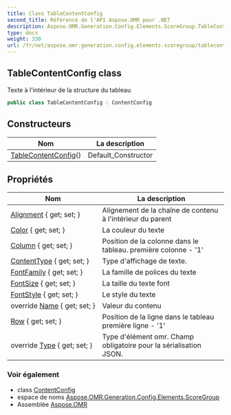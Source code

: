 ```yaml
---
title: Class TableContentConfig
second_title: Référence de l'API Aspose.OMR pour .NET
description: Aspose.OMR.Generation.Config.Elements.ScoreGroup.TableContentConfig classe. Texte à lintérieur de la structure du tableau
type: docs
weight: 330
url: /fr/net/aspose.omr.generation.config.elements.scoregroup/tablecontentconfig/
---
```

## TableContentConfig class

Texte à l'intérieur de la structure du tableau

```csharp
public class TableContentConfig : ContentConfig
```

## Constructeurs

| Nom | La description |
| --- | --- |
| [TableContentConfig](tablecontentconfig/)() | Default_Constructor |

## Propriétés

| Nom | La description |
| --- | --- |
| [Alignment](../../aspose.omr.generation.config.elements/contentconfig/alignment/) { get; set; } | Alignement de la chaîne de contenu à l'intérieur du parent |
| [Color](../../aspose.omr.generation.config.elements/contentconfig/color/) { get; set; } | La couleur du texte |
| [Column](../../aspose.omr.generation.config.elements.scoregroup/tablecontentconfig/column/) { get; set; } | Position de la colonne dans le tableau. première colonne - '1' |
| [ContentType](../../aspose.omr.generation.config.elements/contentconfig/contenttype/) { get; set; } | Type d'affichage de texte. |
| [FontFamily](../../aspose.omr.generation.config.elements/contentconfig/fontfamily/) { get; set; } | La famille de polices du texte |
| [FontSize](../../aspose.omr.generation.config.elements/contentconfig/fontsize/) { get; set; } | La taille du texte font |
| [FontStyle](../../aspose.omr.generation.config.elements/contentconfig/fontstyle/) { get; set; } | Le style du texte |
| override [Name](../../aspose.omr.generation.config.elements/contentconfig/name/) { get; set; } | Valeur du contenu |
| [Row](../../aspose.omr.generation.config.elements.scoregroup/tablecontentconfig/row/) { get; set; } | Position de la ligne dans le tableau première ligne - '1' |
| override [Type](../../aspose.omr.generation.config.elements.scoregroup/tablecontentconfig/type/) { get; set; } | Type d'élément omr. Champ obligatoire pour la sérialisation JSON. |

### Voir également

* class [ContentConfig](../../aspose.omr.generation.config.elements/contentconfig/)
* espace de noms [Aspose.OMR.Generation.Config.Elements.ScoreGroup](../../aspose.omr.generation.config.elements.scoregroup/)
* Assemblée [Aspose.OMR](../../)


